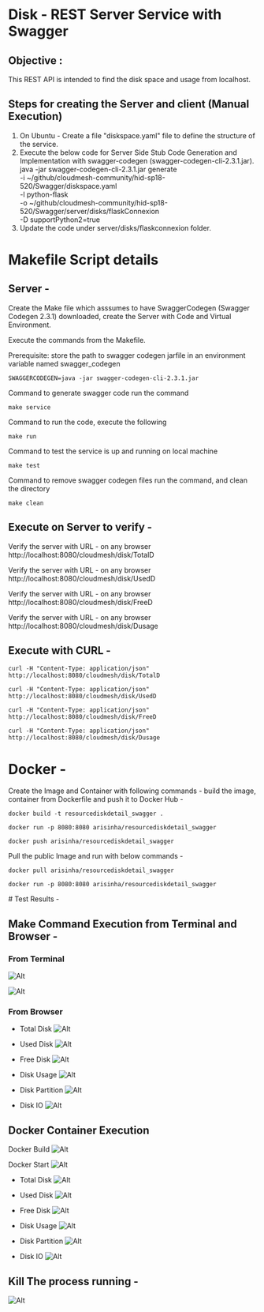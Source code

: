 ﻿# Disk - REST Server Service with Swagger

## Objective :

This REST API is intended to find the disk space and  usage from localhost.

## Steps for creating the Server and client (Manual Execution)
1. On Ubuntu - Create a file "diskspace.yaml" file to define the structure of the service. 
2. Execute the below code for Server Side Stub Code Generation and Implementation with swagger-codegen (swagger-codegen-cli-2.3.1.jar).
java -jar swagger-codegen-cli-2.3.1.jar generate \
-i ~/github/cloudmesh-community/hid-sp18-520/Swagger/diskspace.yaml \
-l python-flask \
-o ~/github/cloudmesh-community/hid-sp18-520/Swagger/server/disks/flaskConnexion \
-D supportPython2=true
3. Update the code under server/disks/flaskconnexion folder.

# Makefile Script details
## Server - 
Create the Make file which asssumes to have SwaggerCodegen (Swagger Codegen 2.3.1) downloaded, create the Server with Code and Virtual Environment. 

Execute the commands from the Makefile.

Prerequisite: store the path to swagger codegen jarfile in an environment variable named swagger_codegen

```SWAGGERCODEGEN=java -jar swagger-codegen-cli-2.3.1.jar```

Command to generate swagger code run the command

```make service```

Command to run the code, execute the following

```make run```

Command to test the service is up and running on local machine 

```make test```

Command to remove swagger codegen files run the command, and clean the directory

```make clean```


## Execute on Server to verify - 
Verify the server with URL - on any browser http://localhost:8080/cloudmesh/disk/TotalD 

Verify the server with URL - on any browser http://localhost:8080/cloudmesh/disk/UsedD 

Verify the server with URL - on any browser http://localhost:8080/cloudmesh/disk/FreeD 

Verify the server with URL - on any browser http://localhost:8080/cloudmesh/disk/Dusage 


## Execute with CURL - 
```curl -H "Content-Type: application/json" http://localhost:8080/cloudmesh/disk/TotalD```

```curl -H "Content-Type: application/json" http://localhost:8080/cloudmesh/disk/UsedD```

```curl -H "Content-Type: application/json" http://localhost:8080/cloudmesh/disk/FreeD```

```curl -H "Content-Type: application/json" http://localhost:8080/cloudmesh/disk/Dusage```

# Docker - 

Create the Image and Container with following commands - build the image, container from Dockerfile and push it to Docker Hub - 

```docker build -t resourcediskdetail_swagger .```

```docker run -p 8080:8080 arisinha/resourcediskdetail_swagger```

```docker push arisinha/resourcediskdetail_swagger```

Pull the public Image and run with below commands -

```docker pull arisinha/resourcediskdetail_swagger```

```docker run -p 8080:8080 arisinha/resourcediskdetail_swagger```

﻿# Test Results - 
## Make Command Execution from Terminal and Browser - 

### From Terminal

![Alt](TestResultScreenshots/Screenshot_Make_Server_results1.png)

![Alt](TestResultScreenshots/Screenshot_Make_Server_results2.png)

### From Browser
* Total Disk
![Alt](TestResultScreenshots/ScreenshotWebTotalDisk.png)

* Used Disk
![Alt](TestResultScreenshots/ScreenshotWebUsedDisk.png)

* Free Disk
![Alt](TestResultScreenshots/ScreenshotWebFreeDisk.png)

* Disk Usage
![Alt](TestResultScreenshots/ScreenshotWebDiskUsage.png)

* Disk Partition
![Alt](TestResultScreenshots/ScreenshotfromBrowserDiskMgmt.png)

* Disk IO
![Alt](TestResultScreenshots/ScreenshotfromBrowserDiskIO.png)

## Docker Container Execution

Docker Build 
![Alt](TestResultScreenshots/DockerBuildCompletion.png)

Docker Start 
![Alt](TestResultScreenshots/DockerStartServer.png)

* Total Disk
![Alt](TestResultScreenshots/FromContainer_TotalDisk.png)

* Used Disk
![Alt](TestResultScreenshots/FromContainer_UsedDisk.png)

* Free Disk
![Alt](TestResultScreenshots/FromContainer_FreeDisk.png)

* Disk Usage
![Alt](TestResultScreenshots/FromContainer_DiskUsage.png)

* Disk Partition
![Alt](TestResultScreenshots/FromContainer_Diskpartition.png)

* Disk IO
![Alt](TestResultScreenshots/FromContainer_DiskIO.png)

## Kill The process running -

![Alt](TestResultScreenshots/KillProcess.png)
